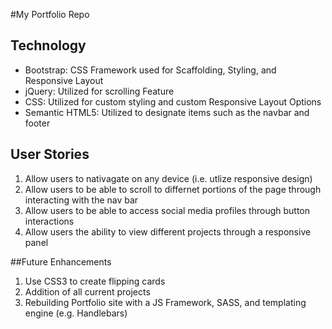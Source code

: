 #My Portfolio Repo

## Technology
- Bootstrap: CSS Framework used for Scaffolding, Styling, and Responsive Layout
- jQuery: Utilized for scrolling Feature
- CSS: Utilized for custom styling and custom Responsive Layout Options
- Semantic HTML5: Utilized to designate items such as the navbar and footer

## User Stories
1. Allow users to nativagate on any device (i.e. utlize responsive design)
2. Allow users to be able to scroll to differnet portions of the page through interacting with the nav bar
3. Allow users to be able to access social media profiles through button interactions
4. Allow users the ability to view different projects through a responsive panel

##Future Enhancements
1. Use CSS3 to create flipping cards
2. Addition of all current projects
3. Rebuilding Portfolio site with a JS Framework, SASS, and templating engine (e.g. Handlebars)